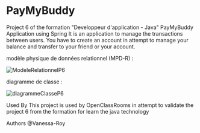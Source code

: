 # PayMyBuddy
Project 6 of the formation "Developpeur d'application - Java" PayMyBuddy Application using Spring
It is an application to manage the transactions between users. You have to create an account in attempt to manage your balance and transfer to your friend or your account.

modèle physique de données relationnel (MPD-R) :

![ModeleRelationnelP6](https://github.com/Vanessa-Roy/PayMyBuddy/assets/109181375/2cf44e41-e923-4806-a110-f9216cdffa94)

diagramme de classe :

![diagrammeClasseP6](https://github.com/Vanessa-Roy/PayMyBuddy/assets/109181375/54897df7-b7e3-4e9f-a02e-a098ffe4af5b)


Used By This project is used by OpenClassRooms in attempt to validate the project 6 from the formation for learn the java technology

Authors @Vanessa-Roy
